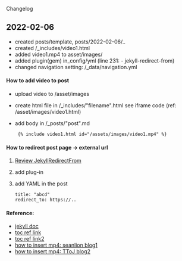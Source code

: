 Changelog

## 2022-02-06
- created posts/template, posts/2022-02-06/..
- created /_includes/video1.html
- added video1.mp4 to asset/images/
- added plugin(gem) in_config/yml (line 231: - jekyll-redirect-from)
- changed navigation setting: /_data/navigation.yml

#### How to add video to post
- upload video to /asset/images
- create html file in /_includes/"filename".html see iframe code (ref: /asset/images/video1.html)
- add body in /_posts/"post".md 

       {% include video1.html id="/assets/images/video1.mp4" %}  
#### How to redirect post page -> external url
1. [Review JekyllRedirectFrom](https://github.com/jekyll/jekyll-redirect-from)
2. add plug-in
3. add YAML in the post

       title: "abcd"
       redirect_to: https://..

#### Reference:
- [jekyll doc](https://jekyllrb.com/docs/posts/)
- [toc ref link](https://github.com/devinlife/devinlife.github.io/commit/c48ecb7cab54575bba802a3703dc5dc65d23c92c?diff=split)
- [toc ref link2](https://devinlife.com/howto%20github%20pages/toc-table/)
- [how to insert mp4: seanlion blog1](https://seanlion.github.io/blog/4) 
- [how to insert mp4: TToJ blog2](https://ttoj.github.io/diary/github/How_to_insert_mp4_on_GitHub_blog/)

